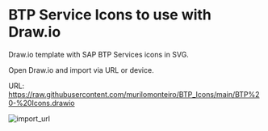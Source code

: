 # BTP Service Icons to use with Draw.io
Draw.io template with SAP BTP Services icons in SVG.

Open Draw.io and import via URL or device.

URL: https://raw.githubusercontent.com/murilomonteiro/BTP_Icons/main/BTP%20-%20Icons.drawio

![import_url](https://user-images.githubusercontent.com/371881/139351870-2b2f579e-d047-4f03-8ff0-e369771b7c14.gif)
